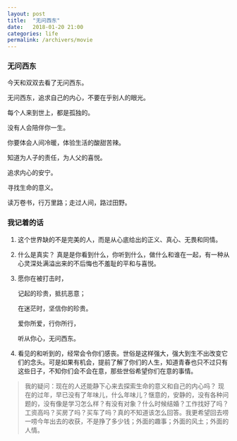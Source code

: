 ```yaml
---
layout: post
title:  "无问西东"
date:   2018-01-20 21:00
categories: life
permalink: /archivers/movie
---
```


### 无问西东

今天和双双去看了无问西东。

无问西东，追求自己的内心，不要在乎别人的眼光。

每个人来到世上，都是孤独的。

没有人会陪伴你一生。

你要体会人间冷暖，体验生活的酸甜苦辣。

知道为人子的责任，为人父的喜悦。

追求内心的安宁。

寻找生命的意义。

读万卷书，行万里路；走过人间，路过田野。

### 我记着的话

1. 这个世界缺的不是完美的人，而是从心底给出的正义、真心、无畏和同情。

2. 什么是真实？ 真是是你看到什么，你听到什么，做什么和谁在一起，有一种从心灵深处满溢出来的不后悔也不羞耻的平和与喜悦。

3. 愿你在被打击时，

   记起的珍贵，抵抗恶意；

   在迷茫时，坚信你的珍贵。

   爱你所爱，行你所行，

   听从你心，无问西东。


4. 看见的和听到的，经常会令你们感丧。世俗是这样强大，强大到生不出改变它们的念头。可是如果有机会，提前了解了你们的人生，知道青春也只不过只有这些日子，不知你们会不会在意，那些世俗希望你们在意的事情。

> 我的疑问：现在的人还能静下心来去探索生命的意义和自己的内心吗？
> 现在的过年，早已没有了年味儿，什么年味儿？惬意的，安静的，没有各种问题的，没有像是学习怎么样？有没有对象？什么时候结婚？工作找好了吗？工资高吗？买房了吗？买车了吗？真的不知道该怎么回答。我更希望回去唠一唠今年出去的收获，不是挣了多少钱；外面的趣事；外面的风土；外面的人情。







